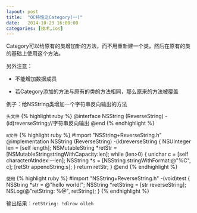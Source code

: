 ```yaml
---
layout: post
title:  "OC特性之Category(一)"
date:   2014-10-23 16:00:00
categories: [技术,ios]
---
```


Category可以给原有的类增加新的方法，而不用重新建一个类，然后在原有的类的基础上使用这个方法。

另外注意：

* 不能增加数据成员

* 若Category添加的方法与原有的类的方法相同，那么原来的方法被覆盖


例子：给NSString类增加一个字符串反向输出的方法

`头文件`
{% highlight ruby %}
@interface NSString (ReverseString)
-(id)reverseString;//字符串反向输出
@end
{% endhighlight %}

`m文件`
{% highlight ruby %}
#import "NSString+ReverseString.h"
@implementation NSString (ReverseString)
-(id)reverseString
{
    NSUInteger len = [self length];
    NSMutableString *retStr = [NSMutableStringstringWithCapacity:len];
    while (len>0) {
        unichar c = [self characterAtIndex:--len];
        NSString *s = [NSString stringWithFormat:@"%C", c];
        [retStr appendString:s];
    }
    return retStr;
}
@end
{% endhighlight %}

`使用`
{% highlight ruby %}
#import "NSString+ReverseString.h"
-(void)test
{
    NSString *str = @"hello world!";
    NSString *retString = [str reverseString];
    NSLog(@"retString: %@", retString);
}
{% endhighlight %}

输出结果：`retString: !dlrow olleh`
